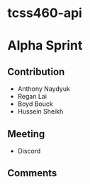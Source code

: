 # tcss460-api

# Alpha Sprint

## Contribution

- Anthony Naydyuk
- Regan Lai
- Boyd Bouck
- Hussein Sheikh


## Meeting
- Discord

## Comments

